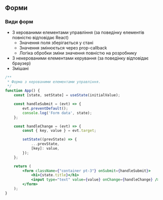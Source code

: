 ## Форми

### Види форм

-   З керованими елементами управління (за поведінку елементів повністю відповідає React)
    -   Значення поля зберігається у стані
    -   Значення змінюється через prop-callback
    -   Логіка обробки зміни значення повністю на розробнику
-   З некерованими елементами керування (за поведінку відповідає браузер)
-   Змішані

```jsx
/**
 * Форма з керованими елементами управління.
 */
function App() {
    const [state, setState] = useState(initialValue);

    const handleSubmit = (evt) => {
        evt.preventDefault();
        console.log('Form data', state);
    };

    const handleChange = (evt) => {
        const { key, value } = evt.target;

        setState((prevState) => {
            ...prevState,
            [key]: value,
        });
    };

    return (
        <form className={"container pt-3"} onSubmit={handleSubmit}>
            <h1>{state.title}</h1>
            <input type="text" value={value} onChange={handleChange} />
        </form>
    );
}
```
